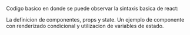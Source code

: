 Codigo basico en donde se puede observar la sintaxis basica de react:

La definicion de componentes, props y state.
Un ejemplo de componente con renderizado condicional y utilizacion de variables de estado.
